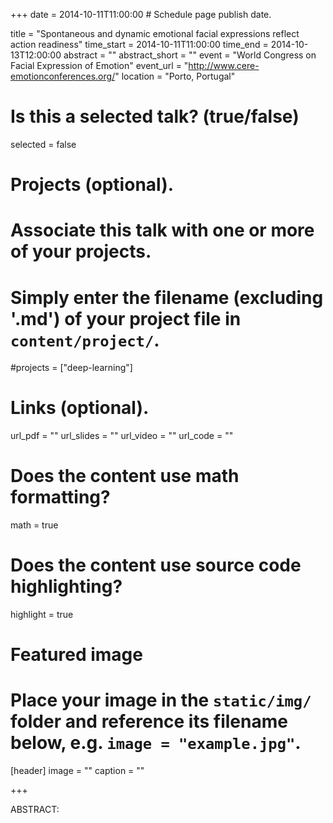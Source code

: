 +++
date = 2014-10-11T11:00:00  # Schedule page publish date.

title = "Spontaneous and dynamic emotional facial expressions reflect action readiness"
time_start = 2014-10-11T11:00:00
time_end = 2014-10-13T12:00:00
abstract = ""
abstract_short = ""
event = "World Congress on Facial Expression of Emotion"
event_url = "http://www.cere-emotionconferences.org/"
location = "Porto, Portugal"

# Is this a selected talk? (true/false)
selected = false

# Projects (optional).
#   Associate this talk with one or more of your projects.
#   Simply enter the filename (excluding '.md') of your project file in `content/project/`.
#projects = ["deep-learning"]

# Links (optional).
url_pdf = ""
url_slides = ""
url_video = ""
url_code = ""

# Does the content use math formatting?
math = true

# Does the content use source code highlighting?
highlight = true

# Featured image
# Place your image in the `static/img/` folder and reference its filename below, e.g. `image = "example.jpg"`.
[header]
image = ""
caption = ""

+++

ABSTRACT: 
